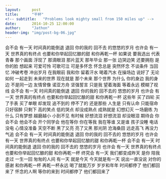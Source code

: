 ```yaml
---
layout:     post
title:      "干杯"
<!-- subtitle:   "Problems look mighty small from 150 miles up" -->
date:       2014-10-25 12:00:00
author:     "Jathon"
header-img: "img/post-bg-06.jpg"
---
```


会不会 有一天 时间真的能倒退
退回 你的我的 回不去 的悠悠的岁月
也许会 有一天 世界真的有终点
也要和你举起回忆酿的甜 和你再乾一杯
如果说 要我选出 代表青春 那个画面
浮现了 那滴眼泪 那片蓝天 那年毕业
那一张 边哭边笑 还要拥抱 是你的脸
想起来 可爱可怜 可歌可泣 可是多怀念
怀念总是 突然怀念 不谈条件
当回忆 冲破考卷 冲出岁月 在我眼前
我和你 留着汗水 喝着汽水 在操场边
说好了 无论如何 一起走到 未来的世界
现在就是 那个未来 那个世界
为什么 你的身边 我的身边 不是同一边
友情曾像 诺亚方舟 坚强誓言
只是我 望着海面 等着永远 模糊了视线
会不会 有一天 时间真的能倒退
退回 你的我的 回不去的 悠悠的岁月
也许会 有一天 世界真的有终点
也要和你举起回忆酿的甜 和你再乾一杯
这些年 买了四轮 买了手表 买了单眼
却发现 追不到的 停不了的 还是那些
人生是 只有认命 只能宿命 只好宿醉
只剩下 高的笑点 低的哭点 却没成熟点
成熟就是 幻想幻灭 一场磨练
为什么 只有梦想 越磨越小 小到不见
有时候 好想流泪 好想流泪 却没眼泪
期待会 你会不会 他会不会 开个同学会
他在等你 你在等我 我在等谁
又是谁 孩子没睡 电话没电 心情没准备
天空不断 黑了又亮 亮了又黑
那光阴 沧海桑田 远走高飞 再没力气追
会不会 有一天 时间真的能倒退
退回 你的我的 回不去的 悠悠的岁月
也许会 有一天 世界真的有终点
也要和你举起回忆酿的甜 和你再乾一杯
会不会 有一天 时间真的能倒退
退回 你的我的 回不去的 悠悠的岁月
也许会 有一天 世界真的有终点
也要和你举起回忆酿的甜 和你再乾一杯
终究会 有一天 我们都变成昨天
是你 陪我走过 一生一回 匆匆的人间
有一天 就是今天 今天就是有一天
说出一直没说 对你的感谢 和你再乾一杯
再乾一杯永远 喝了就能万岁 岁岁和年年
时间都停了 他们都回来了
怀念的人啊 等你的来到
时间都停了 他们都回来了